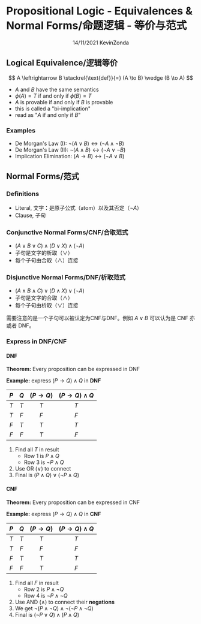 # Propositional Logic - Equivalences & Normal Forms/命题逻辑 - 等价与范式

<center>
<span>14/11/2021</span>
<a style="text-decoration:none; color: black;" href="https://github.com/KevinZonda">KevinZonda</a>
</center>

## Logical Equivalence/逻辑等价

$$
A \leftrightarrow B  \stackrel{\text{def}}{=} (A \to B) \wedge (B \to A)
$$

- $A$ and $B$ have the same semantics
- $\phi(A)=T$ if and only if $\phi(B)=T$
- $A$ is provable if and only if $B$ is provable
- this is called a "bi-implication"
- read as "$A$ if and only if $B$"

### Examples

- De Morgan's Law (I): $\neg (A \vee B) \leftrightarrow (\neg A \wedge \neg B)$
- De Morgan's Law (II): $\neg (A \wedge B) \leftrightarrow (\neg A \vee \neg B)$
- Implication Elimination: $(A \to B) \leftrightarrow (\neg A \vee B)$ 

## Normal Forms/范式

### Definitions

- Literal, 文字：是原子公式（atom）以及其否定（$\neg A$）
- Clause, 子句

### Conjunctive Normal Forms/CNF/合取范式

- $(A \vee B \vee C)\wedge (D \vee X) \wedge (\neg A)$
- 子句是文字的析取（$\vee$）
- 每个子句由合取（$\wedge$）连接

### Disjunctive Normal Forms/DNF/析取范式

- $(A \wedge B \wedge C)\vee (D \wedge X) \vee (\neg A)$
- 子句是文字的合取（$\wedge$）
- 每个子句由析取（$\vee$）连接

需要注意的是一个子句可以被认定为CNF与DNF。例如 $A \vee B$ 可以认为是 CNF 亦或者 DNF。

### Express in DNF/CNF

#### DNF

**Theorem:** Every proposition can be expressed in DNF

**Example:** express $(P \to Q) \wedge Q$ in **DNF**

| $P$ | $Q$ | $(P \to Q)$ | $(P \to Q)\wedge Q$ |
| :-: | :-: | :-: | :-: |
| $T$ | $T$ | $T$ | $T$ |
| $T$ | $F$ | $F$ | $F$ |
| $F$ | $T$ | $T$ | $T$ |
| $F$ | $F$ | $T$ | $F$ |

1. Find all $T$ in result
   - Row 1 is $P\wedge Q$
   - Row 3 is $\neg P \wedge Q$
2. Use OR ($\vee$) to connect
3. Final is $(P \wedge Q) \vee (\neg P \wedge Q)$

#### CNF

**Theorem:** Every proposition can be expressed in CNF

**Example:** express $(P \to Q) \wedge Q$ in **CNF**

| $P$ | $Q$ | $(P \to Q)$ | $(P \to Q)\wedge Q$ |
| :-: | :-: | :-: | :-: |
| $T$ | $T$ | $T$ | $T$ |
| $T$ | $F$ | $F$ | $F$ |
| $F$ | $T$ | $T$ | $T$ |
| $F$ | $F$ | $T$ | $F$ |

1. Find all $F$ in result
   - Row 2 is $P\wedge \neg Q$
   - Row 4 is $\neg P \wedge \neg Q$
2. Use AND ($\wedge$) to connect their **negations**
3. We get $\neg (P\wedge \neg Q) \wedge \neg (\neg P \wedge \neg Q)$
4. Final is $(\neg P \vee Q) \wedge (P \wedge Q)$


